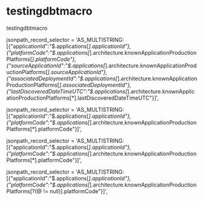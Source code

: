 # testingdbtmacro
testingdbtmacro


  jsonpath_record_selector = 'AS_MULTISTRING:[{"applicationId":"$.applications[*].applicationId"},{"platformCode":"$.applications[*].architecture.knownApplicationProductionPlatforms[*].platformCode"},{"sourceApplicationId":"$.applications[*].architecture.knownApplicationProductionPlatforms[*].sourceApplicationId"},{"associatedDeploymentId":"$.applications[*].architecture.knownApplicationProductionPlatforms[*].associatedDeploymentId"},{"lastDiscoveredDateTimeUTC":"$.applications[*].architecture.knownApplicationProductionPlatforms[*].lastDiscoveredDateTimeUTC"}]',

jsonpath_record_selector = 'AS_MULTISTRING:[{"applicationId":"$.applications[*].applicationId"},{"platformCode":"$.applications[*].architecture.knownApplicationProductionPlatforms[*].platformCode"}]',


  jsonpath_record_selector = 'AS_MULTISTRING:[{"applicationId":"$.applications[*].applicationId"},{"platformCode":"$.applications[*].architecture.knownApplicationProductionPlatforms[*].platformCode"}]',


  jsonpath_record_selector = 'AS_MULTISTRING:[{"applicationId":"$.applications[*].applicationId"},{"platformCode":"$.applications[*].architecture.knownApplicationProductionPlatforms[?(@ != null)].platformCode"}]',
